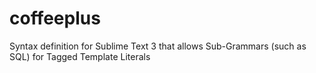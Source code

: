 # coffeeplus
Syntax definition for Sublime Text 3 that allows Sub-Grammars (such as SQL) for Tagged Template Literals
